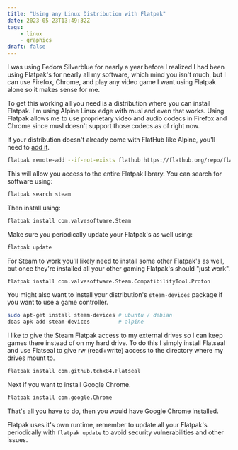 ```yaml
---
title: "Using any Linux Distribution with Flatpak"
date: 2023-05-23T13:49:32Z
tags:
    - linux
    - graphics
draft: false
---
```


I was using Fedora Silverblue for nearly a year before I realized I had been using Flatpak's for nearly all my software, which mind you isn't much, but I can use Firefox, Chrome, and play any video game I want using Flatpak alone so it makes sense for me.

To get this working all you need is a distribution where you can install Flatpak. I'm using Alpine Linux edge with musl and even that works. Using Flatpak allows me to use proprietary video and audio codecs in Firefox and Chrome since musl doesn't support those codecs as of right now.

If your distribution doesn't already come with FlatHub like Alpine, you'll need to [add it](https://flatpak.org/setup/).

```sh
flatpak remote-add --if-not-exists flathub https://flathub.org/repo/flathub.flatpakrepo
```

This will allow you access to the entire Flatpak library. You can search for software using:

```sh
flatpak search steam
```

Then install using:

```sh
flatpak install com.valvesoftware.Steam
```

Make sure you periodically update your Flatpak's as well using:

```sh
flatpak update
```

For Steam to work you'll likely need to install some other Flatpak's as well, but once they're installed all your other gaming Flatpak's should "just work".

```sh
flatpak install com.valvesoftware.Steam.CompatibilityTool.Proton
```

You might also want to install your distribution's `steam-devices` package if you want to use a game controller.

```sh
sudo apt-get install steam-devices # ubuntu / debian
doas apk add steam-devices         # alpine
```

I like to give the Steam Flatpak access to my external drives so I can keep games there instead of on my hard drive. To do this I simply install Flatseal and use Flatseal to give rw (read+write) access to the directory where my drives mount to.

```sh
flatpak install com.github.tchx84.Flatseal
```

Next if you want to install Google Chrome.

```sh
flatpak install com.google.Chrome
```

That's all you have to do, then you would have Google Chrome installed.

Flatpak uses it's own runtime, remember to update all your Flatpak's periodically with `flatpak update` to avoid security vulnerabilities and other issues.